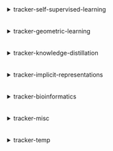 
<details>
<summary>tracker-self-supervised-learning</summary>
<br>

| Repository Name                                                                         |
|:----------------------------------------------------------------------------------------|
| [Self-Supervised-Learning](https://github.com/SauravMaheshkar/Self-Supervised-Learning) |

</details>
<br>
<br>

<details>
<summary>tracker-geometric-learning</summary>
<br>

| Repository Name                                           |
|:----------------------------------------------------------|
| [graphs](https://github.com/SauravMaheshkar/graphs)       |
| [hivegraph](https://github.com/SauravMaheshkar/hivegraph) |

</details>
<br>
<br>

<details>
<summary>tracker-knowledge-distillation</summary>
<br>

| Repository Name                                                                     |
|:------------------------------------------------------------------------------------|
| [Knowledge-Distillation](https://github.com/SauravMaheshkar/Knowledge-Distillation) |

</details>
<br>
<br>

<details>
<summary>tracker-implicit-representations</summary>
<br>

| Repository Name                                 |
|:------------------------------------------------|
| [NeRF](https://github.com/SauravMaheshkar/NeRF) |

</details>
<br>
<br>

<details>
<summary>tracker-bioinformatics</summary>
<br>

| Repository Name                                                                         |
|:----------------------------------------------------------------------------------------|
| [Radiology-Classification](https://github.com/SauravMaheshkar/Radiology-Classification) |

</details>
<br>
<br>

<details>
<summary>tracker-misc</summary>
<br>

| Repository Name                                                                           |
|:------------------------------------------------------------------------------------------|
| [algos](https://github.com/SauravMaheshkar/algos)                                         |
| [dotfiles](https://github.com/SauravMaheshkar/dotfiles)                                   |
| [jangal-rs](https://github.com/SauravMaheshkar/jangal-rs)                                 |
| [python-template](https://github.com/SauravMaheshkar/python-template)                     |
| [sat-rs](https://github.com/SauravMaheshkar/sat-rs)                                       |
| [SauravMaheshkar](https://github.com/SauravMaheshkar/SauravMaheshkar)                     |
| [sauravmaheshkar.github.io](https://github.com/SauravMaheshkar/sauravmaheshkar.github.io) |
| [verilog-template](https://github.com/SauravMaheshkar/verilog-template)                   |

</details>
<br>
<br>

<details>
<summary>tracker-temp</summary>
<br>

| Repository Name                                     |
|:----------------------------------------------------|
| [e3nn](https://github.com/SauravMaheshkar/e3nn)     |
| [jax-md](https://github.com/SauravMaheshkar/jax-md) |

</details>
<br>
<br>
